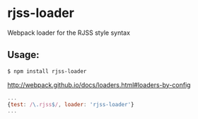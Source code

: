 # rjss-loader
Webpack loader for the RJSS style syntax

## Usage:

```sh
$ npm install rjss-loader
```

http://webpack.github.io/docs/loaders.html#loaders-by-config
```js
...
{test: /\.rjss$/, loader: 'rjss-loader'}
...
```
